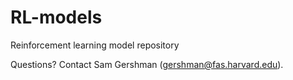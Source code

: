 RL-models
====

Reinforcement learning model repository

Questions? Contact Sam Gershman (gershman@fas.harvard.edu).